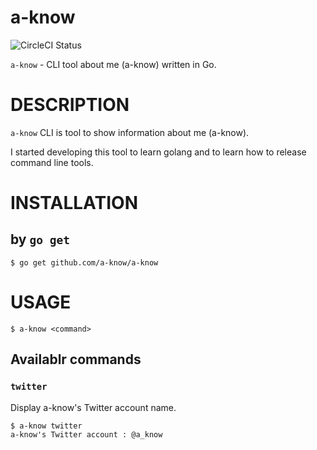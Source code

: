 # a-know

![CircleCI Status](https://circleci.com/gh/a-know/a-know.svg?style=svg)

`a-know` - CLI tool about me (a-know) written in Go.

# DESCRIPTION
`a-know` CLI is tool to show information about me (a-know).

I started developing this tool to learn golang and to learn how to release command line tools.

# INSTALLATION
## by `go get`

```
$ go get github.com/a-know/a-know
```
# USAGE

`$ a-know <command>`

## Availablr commands
### `twitter`

Display a-know's Twitter account name.

```
$ a-know twitter
a-know's Twitter account : @a_know
```
